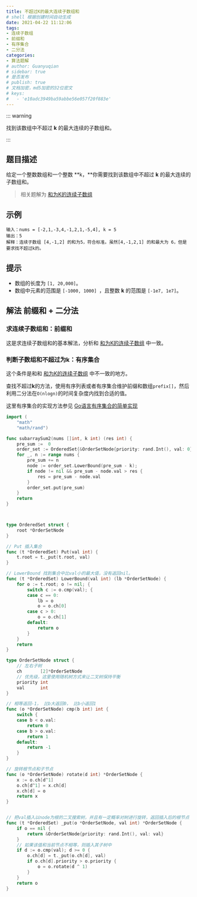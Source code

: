 ```yaml
---
title: 不超过K的最大连续子数组和
# shell 根据创建时间自动生成
date: 2021-04-22 11:12:06
tags:
- 连续子数组
- 前缀和
- 有序集合
- 二分法
categories:
- 算法题解
# author: Guanyuqian
# sidebar: true
# 是否发布
# publish: true
# 文档加密，md5加密的32位密文
# keys:
# 	- 'e10adc3949ba59abbe56e057f20f883e'
---
```


::: warning

找到该数组中不超过 **k** 的最大连续的子数组和。

:::

<!-- more -->

## 题目描述

给定一个整数数组和一个整数 **k，**你需要找到该数组中不超过 **k** 的最大连续的子数组和。

> 相关题解为 [和为K的连续子数组](https://guanyuqian.com/content/category/algorithm/subarraySum)

## 示例

```
输入：nums = [-2,1,-3,4,-1,2,1,-5,4], k = 5
输出：5
解释：连续子数组 [4,-1,2] 的和为5，符合标准。虽然[4,-1,2,1] 的和最大为 6，但是要求找不超过k的。
```



## 提示

- 数组的长度为 `[1, 20,000]`。
- 数组中元素的范围是 `[-1000, 1000] `，且整数 **k** 的范围是 `[-1e7, 1e7]`。

## 解法 前缀和 + 二分法

### 求连续子数组和：前缀和

这是求连续子数组和的基本解法，分析和 [和为K的连续子数组](https://guanyuqian.com/content/category/algorithm/subarraySum) 中一致。

### 判断子数组和不超过为k：有序集合

这个条件是和和 [和为K的连续子数组](https://guanyuqian.com/content/category/algorithm/subarraySum) 中不一致的地方。

查找不超过**k**的方法，使用有序列表或者有序集合维护前缀和数组`prefix[]`，然后利用二分法在`O(nlogn)`的时间复杂度内找到合适的值。

这里有序集合的实现方法参见 [Go语言有序集合的简单实现](https://guanyuqian.github.io/content/category/algorithm/orderSetOfGo)

```go
import (
	"math"
	"math/rand")

func subarraySum2(nums []int, k int) (res int) {
    pre_sum :=  0
    order_set := OrderedSet{&OrderSetNode{priority: rand.Int(), val: 0}}
    for _, n := range nums {
        pre_sum += n
        node := order_set.LowerBound(pre_sum - k); 
        if node != nil && pre_sum - node.val > res {
            res = pre_sum - node.val
        }
        order_set.put(pre_sum)
    }
    return
}



type OrderedSet struct {
	root *OrderSetNode
}

// Put 插入集合
func (t *OrderedSet) Put(val int) {
	t.root = t._put(t.root, val)
}

// LowerBound 找到集合中比val小的最大值，没有返回nil。
func (t *OrderedSet) LowerBound(val int) (lb *OrderSetNode) {
	for o := t.root; o != nil; {
		switch c := o.cmp(val); {
		case c == 0:
			lb = o
			o = o.ch[0]
		case c > 0:
			o = o.ch[1]
		default:
			return o
		}
	}
	return
}

type OrderSetNode struct {
	// 左右子树
	ch       [2]*OrderSetNode
	// 优先级，这里使用随机树方式来让二叉树保持平衡
	priority int
	val      int
}

// 相等返回-1， 比b大返回0， 比b小返回1
func (o *OrderSetNode) cmp(b int) int {
	switch {
	case b < o.val:
		return 0
	case b > o.val:
		return 1
	default:
		return -1
	}
}

// 旋转根节点和子节点
func (o *OrderSetNode) rotate(d int) *OrderSetNode {
	x := o.ch[d^1]
	o.ch[d^1] = x.ch[d]
	x.ch[d] = o
	return x
}


// 把val插入以node为根的二叉搜索树，并且有一定概率对树进行旋转，返回插入后的根节点
func (t *OrderedSet) _put(o *OrderSetNode, val int) *OrderSetNode {
	if o == nil {
		return &OrderSetNode{priority: rand.Int(), val: val}
	}
	// 如果该值和当前节点不相等，则插入其子树中
	if d := o.cmp(val); d >= 0 {
		o.ch[d] = t._put(o.ch[d], val)
		if o.ch[d].priority > o.priority {
			o = o.rotate(d ^ 1)
		}
	}
	return o
}
```



